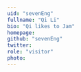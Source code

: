 ```yaml
---
uid: "sevenEng"
fullname: "Qi Li"
bio: "Qi likes to Jam"
homepage:
github: "sevenEng"
twitter:
role: "visitor"
photo: 
---
```

